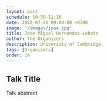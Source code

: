 ```yaml
---
layout: post
schedule: 10:50-11:10
date: 2022-07-26 09:00:00 +0300
image: '/images/jose.jpg'
title: Jose Miguel Hernandez-Lobato
author: the Organizers
description: University of Cambridge
tags: [Organizers]
order: 14
---
```


## Talk Title
Talk abstract
